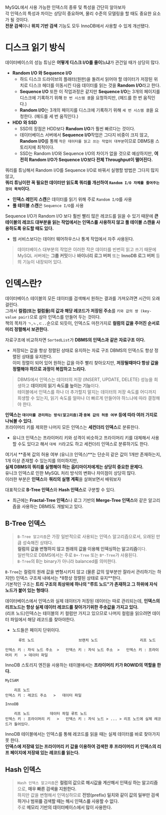 
MySQL에서 사용 가능한 인덱스의 종류 및 특성을 간단히 알아보자  
각 인덱스의 특성과 차이는 상당히 중요하며, 물리 수준의 모델링을 할 때도 중요한 요소가 될 것이다.  
**전문 검색**이나 **위치 기반 검색** 기능도 모두 InnoDB에서 사용할 수 있게 개선됐다.  


# 디스크 읽기 방식

데이터베이스의 성능 튜닝은 **어떻게 디스크 I/O를 줄이느냐**가 관건일 때가 상당히 많다.  

- **Random I/O 와 Sequence I/O**
  - 하드 디스크 드라이브의 플래터(원판)을 돌려서 읽어야 할 데이터가 저장된 위치로 디스크 헤더를 이동시킨 다음 데이터를 읽는 것을 **Random I/O**라고 한다.
  - **Sequence I/O** 또한 이 작업과정은 같지만 **Sequence I/O**는 3개의 페이지를 디스크에 기록하기 위해 `한 번 시스템 콜`을 요청하지만, (헤드를 한 번 움직인다.)
  - **Random I/O**는 3개의 페이지를 디스크에 기록하기 위해 `세 번 시스템 콜`을 요청한다. (헤드를 세 번 움직인다.)
- **HDD 와 SSD**
  - SSD의 장점은 HDD보다 **Random I/O**가 훨씬 빠르다는 것이다.  
  - 데이터베이스 서버에서 **Sequence I/O**작업은 그다지 비중이 크지 않고, **Random I/O**를 통해 `작은 데이터를 읽고 쓰는 작업이 대부분`이므로 DBMS용 스토리지에 최적이다.  
  - SSD는 Random I/O와 Sequence I/O의 차이가 없을 것으로 예상하지만, **여전히 Random I/O가 Sequence I/O보다 전체 Throughput이 떨어진다.**
  
쿼리를 튜닝해서 Random I/O를 Sequence I/O로 바꿔서 실행할 방법은 그다지 많지 않고,  
**쿼리 튜닝이란 꼭 필요한 데이터만 읽도록 쿼리를 개선하여 `Random I/O 자체를 줄여주는것이 목적`이다.**  
- **인덱스 레인지 스캔**은 데이터를 읽기 위해 주로 `Random I/O`를 사용
- **풀 테이블 스캔**은 `Sequence I/O`를 사용
  
Sequence I/O가 Random I/O 보다 훨씬 빨리 많은 레코드를 읽을 수 있기 때문에 **큰 테이블의 레코드 대부분을 읽는 작업에서는 인덱스를 사용하지 않고 풀 테이블 스캔을 사용하도록 유도할 때도 있다.**  
- 웹 서비스보다는 데이터 웨어하우스나 통계 작업에서 자주 사용된다.

> 데이터베이스 대부분의 작업은 이러한 작은 데이터를 빈번히 읽고 쓰기 때문에 MySQL 서버에는 **그룹 커밋**이나 **바이너리 로그 버퍼** 또는 **InnoDB 로그 버퍼** 등의 기능이 내장되어 있다.

# 인덱스란?

데이터베이스 테이블의 모든 데이터를 검색해서 원하는 결과를 가져오려면 시간이 오래 걸린다.  
그래서 **컬럼(또는 컬럼들)의 값과 해당 레코드가 저장된 주소**를 `키와 값의 쌍 (key-value pair)`으로 삼아 인덱스를 만들어 두는 것이다.  
책의 목차가 `ㄱ,ㄴ,ㄷ..`순으로 되듯이, 인덱스도 마찬가지로 **컬럼의 값을 주어진 순서로 미리 정렬해서 보관한다.**  
  
자료구조에 비교하자면 `SortedList`가 **DBMS의 인덱스과 같은 자료구조 이다.**  
- 저장되는 값을 항상 정렬된 상태로 유지하는 자료 구조
DBMS의 인덱스도 항상 정렬된 상태를 유지한다.  
이미 정렬이 되어 있어 원하는 값을 아주 빨리 찾아오지만, **저장될때마다 항상 값을 정렬해야 하므로 과정이 복잡하고 느리다.**  
  
> DBMS에서 인덱스는 데이터의 저장 (INSERT, UPDATE, DELETE) 성능을 희생하고 **데이터의 읽기 속도를 높이는 기능**이다.  
> 테이블에서 인덱스를 하나 더 추가할지 말지는 데이터의 저장 속도를 어디까지 희생할 수 있는지, 읽기 속도를 얼마나 더 빠르게 만들어야 하느냐에 따라 결정해야 한다.  
  
**인덱스는 `데이터를 관리하는 방식(알고리즘)`과 `중복 값의 허용 여부` 등에 따라 여러 가지로 나눠볼 수 있다.**  
프라이머리 키를 제외한 나머지 모든 인덱스는 **세컨더리 인덱스**로 분류한다.  
- 유니크 인덱스는 프라이머리 키와 성격이 비슷하고 프라이머리 키를 대체해서 사용할 수도 있다고 해서 `대체 키`라고도 하고 세컨더리 인덱스로 분류하기도 한다.  
  
여기서 **중복 값의 허용 여부 (유니크 인덱스)**는 단순히 같은 값이 1개만 존재하는지, 1개 이상 존재할 수 있는지를 의미하지만,  
**실제 DBMS의 쿼리를 실행해야 하는 옵티마이저에게는 상당히 중요한 문제다.**  
유니크 인덱스로 인한 MySQL 처리 방식의 변화나 차이점이 상당히 많다.  
이러한 부분은 **인덱스**와 **쿼리의 실행 계획**을 살펴보면서 배워보자  
  
대표적으로 **B-Tree 인덱스**와 **Hash 인덱스**로 구분할 수 있다.  
- 최근에는 **Fractal-Tree 인덱스**나 로그 기반의 **Merge-Tree 인덱스**와 같은 알고리즘을 사용하는 DBMS도 개발되고 있다.
  
## B-Tree 인덱스

> `B-Tree 알고리즘`은 가장 일반적으로 사용되는 인덱스 알고리즘으로서, 오래된 만큼 성숙해진 상태다.  
> **컬럼의 값을 변형하지 않고 원래의 값을 이용해 인덱싱하는 알고리즘**이다.  
> 일반적으로 DBMS에서는 주로 `B+-Tree` 또는 `B*-Tree`가 사용된다.  
> `B-Tree`의 B는 binary가 아니라 balanced를 의미한다.

`B-Tree`는 컬럼의 원래 값을 변형시키지 않고 (물론 값의 앞부분만 잘라서 관리하기는 하지만) 인덱스 구조체 내에서는 *8항상 정렬된 상태로 유지**한다.  
기본적인 구조는 **트리 구조의 최상위에 하나의 "루트 노드"가 존재하고 그 하위에 자식 노드가 붙어 있는 형태다**.  
  
데이터베이스에서 인덱스와 실제 데이터가 저장된 데이터는 따로 관리되는데, **인덱스의 리프노드는 항상 실제 데이터 레코드를 찾아가기위한 주솟값을 가지고 있다.**  
(리프 노드)인덱스는 테이블의 키 컬럼만 가지고 있으므로 나머지 컬럼을 읽으려면 데이터 파일에서 해당 레코드를 찾아야한다.  
- 노드들은 페이지 단위이다.

```
      루트 노드                    브랜치 노드                   리프 노드

인덱스 키 : 자식 노드 주소  >   인덱스 키 : 자식 노드 주소  >   인덱스 키 : 프라이머리 키   > 데이터 파일
```

InnoDB 스토리지 엔진을 사용하는 테이블에서는 **프라이머리 키가 ROWID의 역할을 한다.**  

```
MyISAM

    리프 노드
인덱스 키 : 레코드 주소   >   데이터 파일

InnoDB

    리프 노드         데이터 파일 루트 노드
인덱스 키 : 프라이머리 키   >   인덱스 키 : 자식 노드 > ... > 리프 노드에 실제 레코드가 들어있다.
```

InnoDB 테이블에서는 인덱스를 통해 레코드를 읽을 때는 실제 데이터를 바로 찾아가지 못 한다.  
**인덱스에 저장돼 있는 프라이머리 키 값을 이용하여 검색한 후 프라이머리 키 인덱스의 리프 페이지에 저장돼 있는 레코드를 읽는다.**  


## Hash 인덱스

> `Hash 인덱스 알고리즘`은 **컬럼의 값으로 해시값을 계산해서 인덱싱 하는 알고리즘**으로, **매우 빠른 검색을 지원한다.**  
> 하지만 값을 변형해서 인덱싱하므로 **전방(prefix) 일치와 같이 값의 일부만 검색하거나 범위를 검색할 때는 해시 인덱스를 사용할 수 없다.**  
> 주로 **메모리 기반의 데이터베이스에서 많이 사용한다.**


